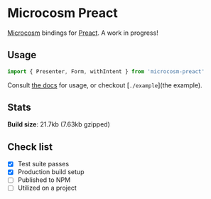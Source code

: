 # Microcosm Preact

[Microcosm](https://github.com/vigetlabs/microcosm) bindings for
[Preact](https://github.com/developit/preact). A work in progress!

## Usage

```javascript
import { Presenter, Form, withIntent } from 'microcosm-preact'
```

Consult [the docs](http://code.viget.com/microcosm/api/presenter.html) for
usage, or checkout [`./example`](the example).

## Stats

**Build size**: 21.7kb (7.63kb gzipped)

## Check list

- [x] Test suite passes
- [x] Production build setup
- [ ] Published to NPM
- [ ] Utilized on a project
